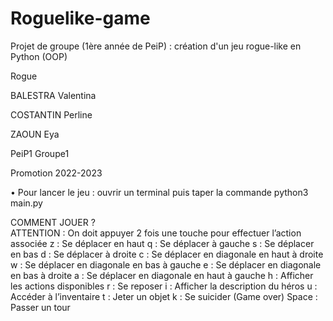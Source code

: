 # Roguelike-game
Projet de groupe (1ère année de PeiP) : création d'un jeu rogue-like en Python (OOP)

Rogue

BALESTRA Valentina

COSTANTIN Perline 

ZAOUN Eya

PeiP1 Groupe1

Promotion 2022-2023

•	Pour lancer le jeu : ouvrir un terminal puis taper la commande python3 main.py

COMMENT JOUER ?  
ATTENTION : On doit appuyer 2 fois une touche pour effectuer l’action associée
z : Se déplacer en haut
q : Se déplacer à gauche
s : Se déplacer en bas
d : Se déplacer à droite
c : Se déplacer en diagonale en haut à droite
w : Se déplacer en diagonale en bas à gauche
e :  Se déplacer en diagonale en bas à droite
a : Se déplacer en diagonale en haut à gauche
h : Afficher les actions disponibles
r : Se reposer 
i :  Afficher la description du héros
u : Accéder à l’inventaire 
t : Jeter un objet 
k : Se suicider (Game over)
Space : Passer un tour

